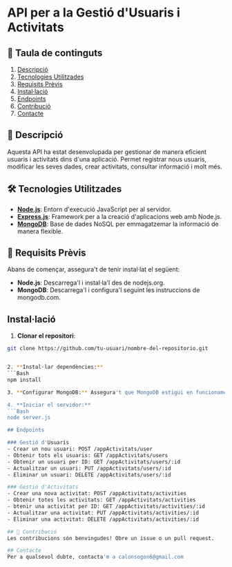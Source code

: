 # API per a la Gestió d'Usuaris i Activitats

## 📑 Taula de continguts

1. [Descripció](#-descripció)
2. [Tecnologies Utilitzades](#-tecnologies-utilitzades)
3. [Requisits Prèvis](#-requisits-prèvis)
4. [Instal·lació](#-instal·lació)
5. [Endpoints](#-endpoints)
6. [Contribució](#-contribució)
7. [Contacte](#-contacte)


## 🧭 Descripció
Aquesta API ha estat desenvolupada per gestionar de manera eficient usuaris i activitats dins d'una aplicació. Permet registrar nous usuaris, modificar les seves dades, crear activitats, consultar informació i molt més.

## 🛠️ Tecnologies Utilitzades
- **[Node.js](https://nodejs.org/en)**: Entorn d'execució JavaScript per al servidor.
- **[Express.js](https://expressjs.com/)**: Framework per a la creació d'aplicacions web amb Node.js.
- **[MongoDB](https://www.mongodb.com/es)**: Base de dades NoSQL per emmagatzemar la informació de manera flexible.

## 🚀 Requisits Prèvis

Abans de començar, assegura't de tenir instal·lat el següent:

- **Node.js**: Descarrega'l i instal·la'l des de nodejs.org.
- **MongoDB**: Descarrega'l i configura'l seguint les instruccions de mongodb.com.

## Instal·lació

1. **Clonar el repositori**:
```Bash
git clone https://github.com/tu-usuari/nombre-del-repositorio.git


2. **Instal·lar dependències:**
```Bash
npm install

3. **Configurar MongoDB:** Assegura't que MongoDB estigui en funcionament.

4. **Iniciar el servidor:**
```Bash
node server.js

## Endpoints

### Gestió d'Usuaris
- Crear un nou usuari: POST /appActivitats/user
- Obtenir tots els usuaris: GET /appActivitats/users
- Obtenir un usuari per ID: GET /appActivitats/users/:id
- Actualitzar un usuari: PUT /appActivitats/users/:id
- Eliminar un usuari: DELETE /appActivitats/users/:id

### Gestió d'Activitats
- Crear una nova activitat: POST /appActivitats/activities
- Obtenir totes les activitats: GET /appActivitats/activities
- btenir una activitat per ID: GET /appActivitats/activities/:id
- Actualitzar una activitat: PUT /appActivitats/activities/:id
- Eliminar una activitat: DELETE /appActivitats/activities/:id

## 🤝 Contribució
Les contribucions són benvingudes! Obre un issue o un pull request.

## Contacte
Per a qualsevol dubte, contacta'm a calonsogon6@gmail.com